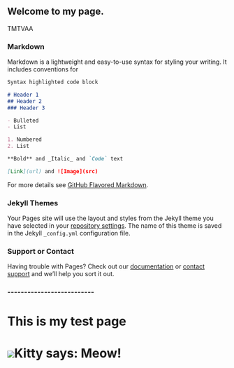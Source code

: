 ## Welcome to my page.

TMTVAA

### Markdown

Markdown is a lightweight and easy-to-use syntax for styling your writing. It includes conventions for

```markdown
Syntax highlighted code block

# Header 1
## Header 2
### Header 3

- Bulleted
- List

1. Numbered
2. List

**Bold** and _Italic_ and `Code` text

[Link](url) and ![Image](src)
```

For more details see [GitHub Flavored Markdown](https://tmtvaa.github.io/project.html/).

### Jekyll Themes

Your Pages site will use the layout and styles from the Jekyll theme you have selected in your [repository settings](https://tmtvaa.github.io/publications.html). The name of this theme is saved in the Jekyll `_config.yml` configuration file.

### Support or Contact

Having trouble with Pages? Check out our [documentation](https://tmtvaa.github.io/about.html) or [contact support](https://github.com/contact) and we’ll help you sort it out.
 
### -------------------------- 
<!DOCTYPE html>
  <html lang="en">
    <head>
      <meta charset="UTF-8">
      <title>Document</title>
    </head>       
    <body>
       <h1> This is my test page <h1>          
       <img src="http://placekitten.com/g/300/300"
       <p>Kitty says: <strong>Meow!</strong></p>
    </body>
  </html>
